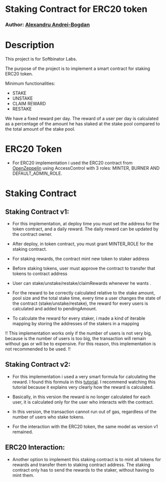 # Staking Contract for ERC20 token

### Author: [Alexandru Andrei-Bogdan](https://github.com/alexandruandrei06)

# Description

This project is for Softbinator Labs.

The purpose of the project is to implement a smart contract for staking ERC20 token.

Minimum functionalities:

-   STAKE
-   UNSTAKE
-   CLAIM REWARD
-   RESTAKE

We have a fixed reward per day. The reward of a user per day is calculated as a percentage of the amount he has staked at the stake pool compared to the total amount of the stake pool.

# ERC20 Token

-   For ERC20 implementation i used the ERC20 contract from [OpenZeppelin](https://docs.openzeppelin.com/contracts/4.x/erc20) using AccessControl with 3 roles: MINTER, BURNER AND DEFAULT_ADMIN_ROLE.

# Staking Contract

## Staking Contract v1:

-   For this implementation, at deploy time you must set the address for the token contract, and a daily reward. The daily reward can be updated by the contract owner.

-   After deploy, in token contract, you must grant MINTER_ROLE for the staking contract.

-   For staking rewards, the contract mint new token to staker address

-   Before staking tokens, user must approve the contract to transfer that tokens to contract address

-   User can stake/unstake/restake/claimRewards whenever he wants .

-   For the reward to be correctly calculated relative to the stake amount, pool size and the total stake time, every time a user changes the state of the contract (stake/unstake/restake), the reward for every users is calculated and added to pendingAmount.

-   To calculate the reward for every staker, i made a kind of iterable mapping by storing the addresses of the stakers in a mapping

:bangbang: This implementation works only if the number of users is not very big, because is the number of users is too big, the transaction will remain without gas or will be to expensive. For this reason, this implementation is not recommended to be used. :bangbang:

## Staking Contract v2:

-   For this implementation i used a very smart formula for calculating the reward. I found this formula in this [tutorial](https://www.youtube.com/watch?v=iNZWMj4USUM).
    I recommend watching this tutorial because it explains very clearly how the reward is calculated.

-   Basically, in this version the reward is no longer calculated for each user, it is calculated only for the user who interacts with the contract.

-   In this version, the transaction cannot run out of gas, regardless of the number of users who stake tokens.

-   For the interaction with the ERC20 token, the same model as version v1 remained.

## ERC20 Interaction:

-   Another option to implement this staking contract is to mint all tokens for rewards and transfer them to staking contract address. The staking contract only has to send the rewards to the staker, without having to mint them.
